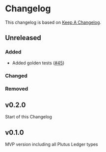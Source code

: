 # Changelog

This changelog is based on [Keep A
Changelog](https://keepachangelog.com/en/1.1.0).

## Unreleased

### Added

- Added golden tests ([#45](https://github.com/mlabs-haskell/plutus-ledger-api-rust/pull/45))

### Changed

### Removed

## v0.2.0

Start of this Changelog

## v0.1.0

MVP version including all Plutus Ledger types
